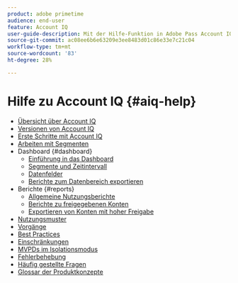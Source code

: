 ```yaml
---
product: adobe primetime
audience: end-user
feature: Account IQ
user-guide-description: Mit der Hilfe-Funktion in Adobe Pass Account IQ erhalten Sie Informationen zu den Komponenten von Account IQ und haben Zugriff auf Benutzertouren, die die Verwendung der verschiedenen Komponenten erklären.
source-git-commit: ac08ee6b6e63209e3ee8483d01c86e33e7c21c04
workflow-type: tm+mt
source-wordcount: '83'
ht-degree: 28%

---
```


# Hilfe zu Account IQ {#aiq-help}

+ [Übersicht über Account IQ](/help/accountiq/home.md)
+ [Versionen von Account IQ](/help/accountiq/versions-aiq.md)
+ [Erste Schritte mit Account IQ](/help/accountiq/get-started.md)
+ [Arbeiten mit Segmenten](/help/accountiq/work-with-segments.md)
+ Dashboard {#dashboard}
   + [Einführung in das Dashboard](/help/accountiq/introduction-dashboard.md)
   + [Segmente und Zeitintervall](/help/accountiq/segments-timeinterval.md)
   + [Datenfelder](/help/accountiq/data-panels.md)
   + [Berichte zum Datenbereich exportieren](/help/accountiq/export-reports.md)
+ Berichte {#reports}
   + [Allgemeine Nutzungsberichte](/help/accountiq/general-usage-reports.md)
   + [Berichte zu freigegebenen Konten](/help/accountiq/shared-acc-reports.md)
   + [Exportieren von Konten mit hoher Freigabe](/help/accountiq/export-acc-information.md)
+ [Nutzungsmuster](/help/accountiq/usage-patterns.md)
+ [Vorgänge](/help/accountiq/operations.md)
+ [Best Practices](/help/accountiq/best-practices.md)
+ [Einschränkungen](/help/accountiq/limitations.md)
+ [MVPDs im Isolationsmodus](/help/accountiq/isolation-mode.md)
+ [Fehlerbehebung](/help/accountiq/troubleshoot.md)
+ [Häufig gestellte Fragen](/help/accountiq/faq.md)
+ [Glossar der Produktkonzepte](/help/accountiq/product-concepts.md)
